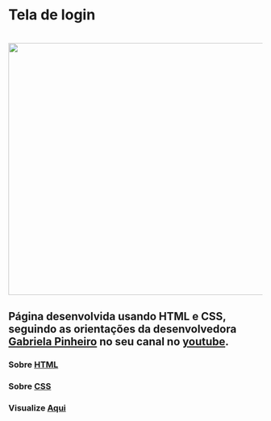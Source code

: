 # Tela de login

<h1>
<img src="https://ik.imagekit.io/h3lkswyq58t/tela_-WR8bE4Wv.png" height="500" width="900"  aling="center">
</h1>

## Página desenvolvida usando HTML e CSS, seguindo as orientações da desenvolvedora [Gabriela Pinheiro](https://github.com/SpruceGabriela)  no seu canal no [youtube](https://www.youtube.com/watch?v=OR8ySydmqLQ).

### Sobre [HTML](https://developer.mozilla.org/pt-BR/docs/Web/HTML)
### Sobre [CSS](https://developer.mozilla.org/pt-BR/docs/Web/CSS)
### Visualize  [Aqui](beroberologin.netlify.app/)

